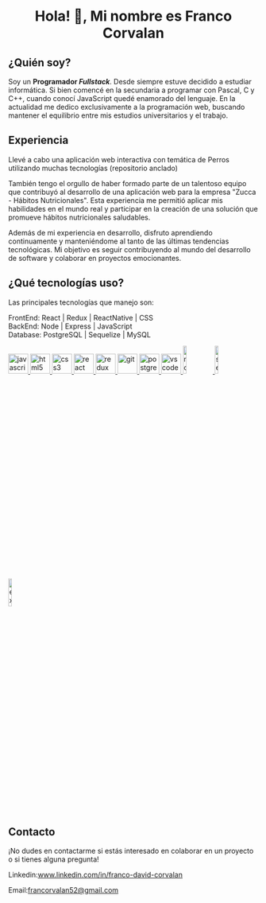 
<h1 align="center">Hola! 👋, Mi nombre es Franco Corvalan</h1>

## ¿Quién soy? 
Soy un **Programador _Fullstack_**.
 Desde siempre estuve decidido a estudiar informática. Si bien comencé en la secundaria a programar con Pascal, C y C++, cuando conocí JavaScript quedé enamorado del lenguaje. 
 En la actualidad me dedico exclusivamente a la programación web, buscando mantener el equilibrio entre mis estudios universitarios y el trabajo.

 ## Experiencia
Llevé a cabo una aplicación web interactiva con temática de Perros utilizando muchas tecnologías (repositorio anclado)

También tengo el orgullo de haber formado parte de un talentoso equipo que contribuyó al desarrollo de una aplicación web para la empresa "Zucca - Hábitos Nutricionales". Esta experiencia me permitió aplicar mis habilidades en el mundo real y participar en la creación de una solución que promueve hábitos nutricionales saludables.

Además de mi experiencia en desarrollo, disfruto aprendiendo continuamente y manteniéndome al tanto de las últimas tendencias tecnológicas. Mi objetivo es seguir contribuyendo al mundo del desarrollo de software y colaborar en proyectos emocionantes.

## ¿Qué tecnologías uso? 
Las principales tecnologías que manejo son: 
<p>
  FrontEnd: React | Redux | ReactNative | CSS  <br>
  BackEnd: Node | Express | JavaScript <br>
  Database: PostgreSQL | Sequelize | MySQL
</p>
<p align="left">  
<a href="https://developer.mozilla.org/en-US/docs/Web/JavaScript" target="_blank"><img src="https://upload.wikimedia.org/wikipedia/commons/thumb/9/99/Unofficial_JavaScript_logo_2.svg/1024px-Unofficial_JavaScript_logo_2.svg.png" alt="javascript" width="40" height="40"/> </a> 
<a href="https://www.w3.org/html/" target="_blank"><img src="https://upload.wikimedia.org/wikipedia/commons/thumb/3/38/HTML5_Badge.svg/600px-HTML5_Badge.svg.png" alt="html5" width="40" height="40"/> </a>
<a href="https://www.w3schools.com/css/" target="_blank"> <img src="https://cdn4.iconfinder.com/data/icons/social-media-logos-6/512/121-css3-512.png" alt="css3" width="40" height="40"/> </a>
<a href="https://reactjs.org/" target="_blank"> <img src="https://seeklogo.com/images/R/react-logo-7B3CE81517-seeklogo.com.png" alt="react" width="40" height="40"/> </a>
<a href="https://redux.js.org" target="_blank"> <img src="https://seeklogo.com/images/R/redux-logo-9CA6836C12-seeklogo.com.png" alt="redux" width="40" height="40"/> </a>
<a href="https://git-scm.com/" target="_blank"> <img src="https://www.vectorlogo.zone/logos/git-scm/git-scm-icon.svg" alt="git" width="40" height="40"/> </a>
<a href="https://www.postgresql.org" target="_blank"> <img src="https://upload.wikimedia.org/wikipedia/commons/thumb/2/29/Postgresql_elephant.svg/1200px-Postgresql_elephant.svg.png" alt="postgresql" width="40" height="40"/> </a>  
<a href="https://code.visualstudio.com" target="_blank"> <img src="https://img.icons8.com/fluency/48/000000/visual-studio-code-2019.png" alt="vscode" width="40" height="40"/> </a>
<a href="https://nodejs.org" target="_blank"> <img src="https://cdn.pixabay.com/photo/2015/04/23/17/41/node-js-736399_960_720.png" alt="nodejs" width="12%"/> </a>
<a href="https://sequelize.org" target="_blank"> <img src="https://www.vectorlogo.zone/logos/sequelizejs/sequelizejs-ar21.svg" alt="sequelize" width="12%"/> </a>
<a href="https://expressjs.com" target="_blank"> <img src="https://i.cloudup.com/zfY6lL7eFa-3000x3000.png" alt="express" width="12%"/> </a> 

## Contacto
¡No dudes en contactarme si estás interesado en colaborar en un proyecto o si tienes alguna pregunta!

Linkedin:www.linkedin.com/in/franco-david-corvalan

Email:francorvalan52@gmail.com

</div>


<!---
Franco-Corvalan/Franco-Corvalan is a ✨ special ✨ repository because its `README.md` (this file) appears on your GitHub profile.
You can click the Preview link to take a look at your changes.
--->
